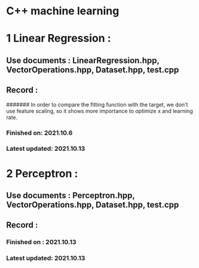 # C++ machine learning <br/>
# 1 Linear Regression : <br/>
## Use documents : LinearRegression.hpp, VectorOperations.hpp, Dataset.hpp, test.cpp <br/>
## Record : 
####### In order to compare the fitting function with the target, we don't use feature scaling, so it shows more importance to optimize x and learning rate.<br/>
### Finished on: 2021.10.6 <br/>
### Latest updated: 2021.10.13 <br/>

# 2 Perceptron : <br/>
## Use documents : Perceptron.hpp, VectorOperations.hpp, Dataset.hpp, test.cpp <br/>
## Record : <br/>
### Finished on : 2021.10.13 <br/>
### Latest updated: 2021.10.13 <br/>
